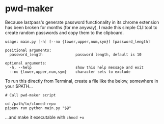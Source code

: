 # pwd-maker
Because lastpass's generate password functionality in its chrome extension has been broken for months (for me anyway), I made this simple CLI tool to create random passwords and copy them to the clipboard.

```
usage: main.py [-h] [--no {lower,upper,num,sym}] [password_length]

positional arguments:
  password_length               password length, default is 10

optional arguments:
  -h, --help                    show this help message and exit
  --no {lower,upper,num,sym}    character sets to exclude
```


To run this directly from Terminal, create a file like the below, somewhere in your $PATH...


```
# Call pwd-maker script

cd /path/to/cloned-repo
pipenv run python main.py "$@"
```

...and make it executable with `chmod +x`
